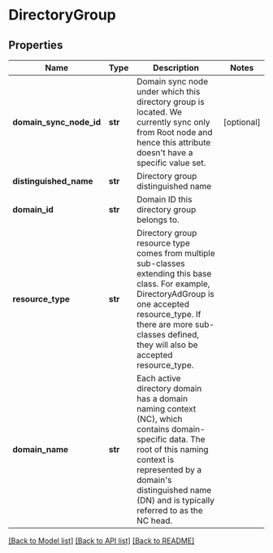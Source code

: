# DirectoryGroup

## Properties
Name | Type | Description | Notes
------------ | ------------- | ------------- | -------------
**domain_sync_node_id** | **str** | Domain sync node under which this directory group is located. We currently sync only from Root node and hence this attribute doesn&#x27;t have a specific value set. | [optional] 
**distinguished_name** | **str** | Directory group distinguished name | 
**domain_id** | **str** | Domain ID this directory group belongs to. | 
**resource_type** | **str** | Directory group resource type comes from multiple sub-classes extending this base class. For example, DirectoryAdGroup is one accepted resource_type. If there are more sub-classes defined, they will also be accepted resource_type. | 
**domain_name** | **str** | Each active directory domain has a domain naming context (NC), which contains domain-specific data. The root of this naming context is represented by a domain&#x27;s distinguished name (DN) and is typically referred to as the NC head. | 

[[Back to Model list]](../README.md#documentation-for-models) [[Back to API list]](../README.md#documentation-for-api-endpoints) [[Back to README]](../README.md)


